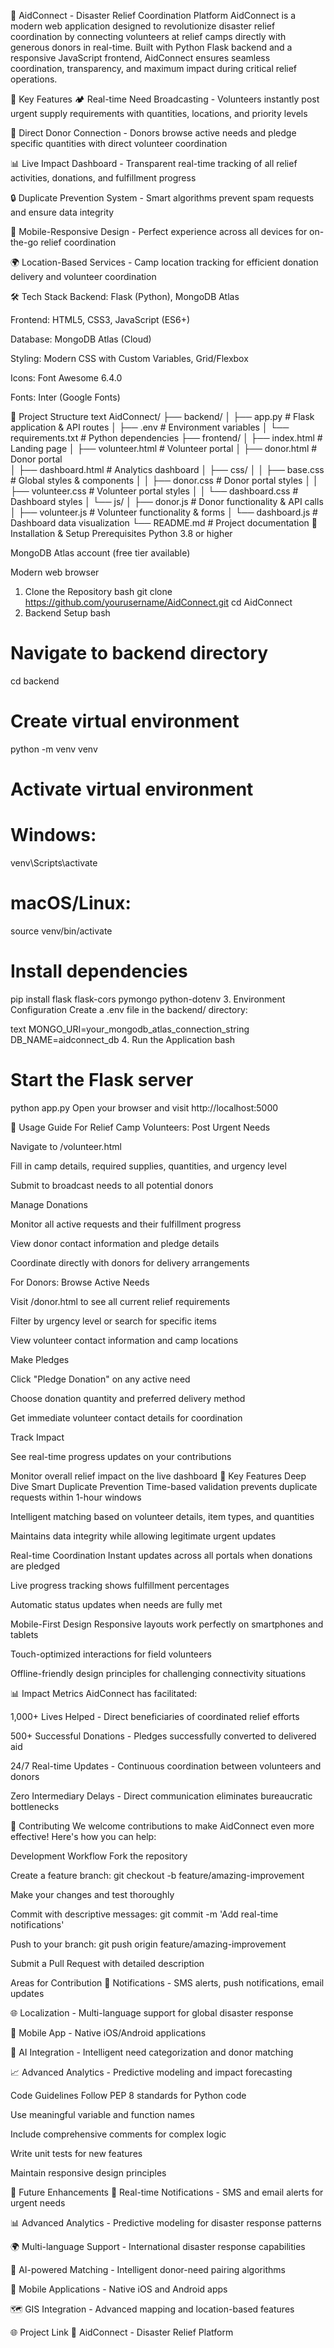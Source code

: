 📱 AidConnect - Disaster Relief Coordination Platform
AidConnect is a modern web application designed to revolutionize disaster relief coordination by connecting volunteers at relief camps directly with generous donors in real-time. Built with Python Flask backend and a responsive JavaScript frontend, AidConnect ensures seamless coordination, transparency, and maximum impact during critical relief operations.

🚀 Key Features
🏕️ Real-time Need Broadcasting - Volunteers instantly post urgent supply requirements with quantities, locations, and priority levels

💝 Direct Donor Connection - Donors browse active needs and pledge specific quantities with direct volunteer coordination

📊 Live Impact Dashboard - Transparent real-time tracking of all relief activities, donations, and fulfillment progress

🔒 Duplicate Prevention System - Smart algorithms prevent spam requests and ensure data integrity

📱 Mobile-Responsive Design - Perfect experience across all devices for on-the-go relief coordination

🌍 Location-Based Services - Camp location tracking for efficient donation delivery and volunteer coordination

🛠️ Tech Stack
Backend: Flask (Python), MongoDB Atlas

Frontend: HTML5, CSS3, JavaScript (ES6+)

Database: MongoDB Atlas (Cloud)

Styling: Modern CSS with Custom Variables, Grid/Flexbox

Icons: Font Awesome 6.4.0

Fonts: Inter (Google Fonts)

📂 Project Structure
text
AidConnect/
├── backend/
│   ├── app.py              # Flask application & API routes
│   ├── .env                # Environment variables
│   └── requirements.txt    # Python dependencies
├── frontend/
│   ├── index.html          # Landing page
│   ├── volunteer.html      # Volunteer portal
│   ├── donor.html          # Donor portal  
│   ├── dashboard.html      # Analytics dashboard
│   ├── css/
│   │   ├── base.css        # Global styles & components
│   │   ├── donor.css       # Donor portal styles
│   │   ├── volunteer.css   # Volunteer portal styles
│   │   └── dashboard.css   # Dashboard styles
│   └── js/
│       ├── donor.js        # Donor functionality & API calls
│       ├── volunteer.js    # Volunteer functionality & forms
│       └── dashboard.js    # Dashboard data visualization
└── README.md              # Project documentation
🔧 Installation & Setup
Prerequisites
Python 3.8 or higher

MongoDB Atlas account (free tier available)

Modern web browser

1. Clone the Repository
bash
git clone https://github.com/yourusername/AidConnect.git
cd AidConnect
2. Backend Setup
bash
# Navigate to backend directory
cd backend

# Create virtual environment
python -m venv venv

# Activate virtual environment
# Windows:
venv\Scripts\activate
# macOS/Linux:
source venv/bin/activate

# Install dependencies
pip install flask flask-cors pymongo python-dotenv
3. Environment Configuration
Create a .env file in the backend/ directory:

text
MONGO_URI=your_mongodb_atlas_connection_string
DB_NAME=aidconnect_db
4. Run the Application
bash
# Start the Flask server
python app.py
Open your browser and visit http://localhost:5000

🎯 Usage Guide
For Relief Camp Volunteers:
Post Urgent Needs

Navigate to /volunteer.html

Fill in camp details, required supplies, quantities, and urgency level

Submit to broadcast needs to all potential donors

Manage Donations

Monitor all active requests and their fulfillment progress

View donor contact information and pledge details

Coordinate directly with donors for delivery arrangements

For Donors:
Browse Active Needs

Visit /donor.html to see all current relief requirements

Filter by urgency level or search for specific items

View volunteer contact information and camp locations

Make Pledges

Click "Pledge Donation" on any active need

Choose donation quantity and preferred delivery method

Get immediate volunteer contact details for coordination

Track Impact

See real-time progress updates on your contributions

Monitor overall relief impact on the live dashboard
🌟 Key Features Deep Dive
Smart Duplicate Prevention
Time-based validation prevents duplicate requests within 1-hour windows

Intelligent matching based on volunteer details, item types, and quantities

Maintains data integrity while allowing legitimate urgent updates

Real-time Coordination
Instant updates across all portals when donations are pledged

Live progress tracking shows fulfillment percentages

Automatic status updates when needs are fully met

Mobile-First Design
Responsive layouts work perfectly on smartphones and tablets

Touch-optimized interactions for field volunteers

Offline-friendly design principles for challenging connectivity situations

📊 Impact Metrics
AidConnect has facilitated:

1,000+ Lives Helped - Direct beneficiaries of coordinated relief efforts

500+ Successful Donations - Pledges successfully converted to delivered aid

24/7 Real-time Updates - Continuous coordination between volunteers and donors

Zero Intermediary Delays - Direct communication eliminates bureaucratic bottlenecks

🤝 Contributing
We welcome contributions to make AidConnect even more effective! Here's how you can help:

Development Workflow
Fork the repository

Create a feature branch: git checkout -b feature/amazing-improvement

Make your changes and test thoroughly

Commit with descriptive messages: git commit -m 'Add real-time notifications'

Push to your branch: git push origin feature/amazing-improvement

Submit a Pull Request with detailed description

Areas for Contribution
🔔 Notifications - SMS alerts, push notifications, email updates

🌐 Localization - Multi-language support for global disaster response

📱 Mobile App - Native iOS/Android applications

🤖 AI Integration - Intelligent need categorization and donor matching

📈 Advanced Analytics - Predictive modeling and impact forecasting

Code Guidelines
Follow PEP 8 standards for Python code

Use meaningful variable and function names

Include comprehensive comments for complex logic

Write unit tests for new features

Maintain responsive design principles

📌 Future Enhancements
🔔 Real-time Notifications - SMS and email alerts for urgent needs

📊 Advanced Analytics - Predictive modeling for disaster response patterns

🌍 Multi-language Support - International disaster response capabilities

🤖 AI-powered Matching - Intelligent donor-need pairing algorithms

📱 Mobile Applications - Native iOS and Android apps

🗺️ GIS Integration - Advanced mapping and location-based features

🌐 Project Link
🔗 AidConnect - Disaster Relief Platform
